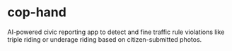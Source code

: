 # cop-hand
AI-powered civic reporting app to detect and fine traffic rule violations like triple riding or underage riding based on citizen-submitted photos.

